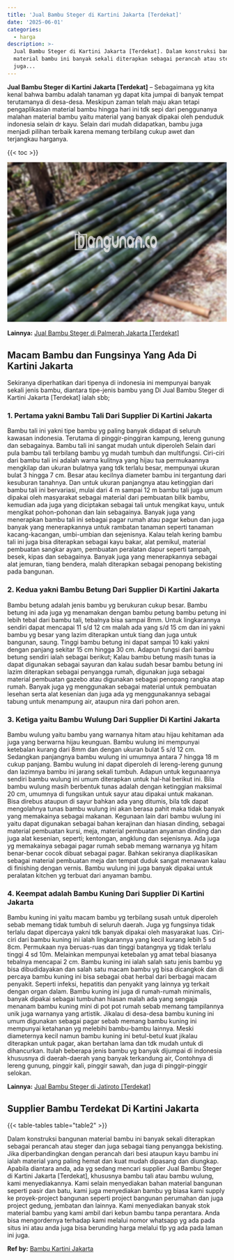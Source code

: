 ```yaml
---
title: 'Jual Bambu Steger di Kartini Jakarta [Terdekat]'
date: '2025-06-01'
categories:
  - harga
description: >-
  Jual Bambu Steger di Kartini Jakarta [Terdekat]. Dalam konstruksi bangunan
  material bambu ini banyak sekali diterapkan sebagai perancah atau steger dan
  juga...
---
```


**Jual Bambu Steger di Kartini Jakarta \[Terdekat\]** – Sebagaimana yg kita kenal bahwa bambu adalah tanaman yg dapat kita jumpai di banyak tempat terutamanya di desa-desa. Meskipun zaman telah maju akan tetapi pengaplikasian material bambu hingga hari ini tdk sepi dari penggunanya malahan material bambu yaitu material yang banyak dipakai oleh penduduk indonesia selain dr kayu. Selain dari mudah didapatkan, bambu juga menjadi pilihan terbaik karena memang terbilang cukup awet dan terjangkau harganya.

{{< toc >}}

![Jual Bambu Steger di Kartini Jakarta [Terdekat]](/images/jual-bambu-tali-19.png)

**Lainnya:** [Jual Bambu Steger di Palmerah Jakarta \[Terdekat\]](https://bambu.bangunan.co/jual-bambu-steger-di-palmerah-jakarta-terdekat/)

## Macam Bambu dan Fungsinya Yang Ada Di Kartini Jakarta

Sekiranya diperhatikan dari tipenya di indonesia ini mempunyai banyak sekali jenis bambu, diantara tipe-jenis bambu yang Di Jual Bambu Steger di Kartini Jakarta \[Terdekat\] ialah sbb;

### 1\. Pertama yakni Bambu Tali Dari Supplier Di Kartini Jakarta

Bambu tali ini yakni tipe bambu yg paling banyak didapat di seluruh kawasan indonesia. Terutama di pinggir-pinggiran kampung, lereng gunung dan sebagainya. Bambu tali ini sangat mudah untuk diperoleh Selain dari pula bambu tali terbilang bambu yg mudah tumbuh dan multifungsi. Ciri-ciri dari bambu tali ini adalah warna kulitnya yang hijau tua permukaannya mengkilap dan ukuran bulatnya yang tdk terlalu besar, mempunyai ukuran bulat 3 hingga 7 cm. Besar atau kecilnya diameter bambu ini tergantung dari kesuburan tanahnya. Dan untuk ukuran panjangnya atau ketinggian dari bambu tali ini bervariasi, mulai dari 4 m sampai 12 m bambu tali juga umum dipakai oleh masyarakat sebagai material dari pembuatan bilik bambu, kemudian ada juga yang diciptakan sebagai tali untuk mengikat kayu, untuk mengikat pohon-pohonan dan lain sebagainya. Banyak juga yang menerapkan bambu tali ini sebagai pagar rumah atau pagar kebun dan juga banyak yang menerapkannya untuk rambatan tanaman seperti tanaman kacang-kacangan, umbi-umbian dan sejenisnya. Kalau telah kering bambu tali ini juga bisa diterapkan sebagai kayu bakar, alat pemikul, material pembuatan sangkar ayam, pembuatan peralatan dapur seperti tampah, besek, kipas dan sebagainya. Banyak juga yang menerapkannya sebagai alat jemuran, tiang bendera, malah diterapkan sebagai penopang bekisting pada bangunan.

### 2\. Kedua yakni Bambu Betung Dari Supplier Di Kartini Jakarta

Bambu betung adalah jenis bambu yg berukuran cukup besar. Bambu betung ini ada juga yg menamakan dengan bambu petung bambu petung ini lebih tebal dari bambu tali, tebalnya bisa sampai 8mm. Untuk lingkarannya sendiri dapat mencapai 11 s/d 12 cm malah ada yang s/d 15 cm dan ini yakni bambu yg besar yang lazim diterapkan untuk tiang dan juga untuk bangunan, saung. Tinggi bambu betung ini dapat sampai 10 kaki yakni dengan panjang sekitar 15 cm hingga 30 cm. Adapun fungsi dari bambu betung sendiri ialah sebagai berikut; Kalau bambu betung masih tunas ia dapat digunakan sebagai sayuran dan kalau sudah besar bambu betung ini lazim diterapkan sebagai penyangga rumah, digunakan juga sebagai material pembuatan gazebo atau digunakan sebagai penopang rangka atap rumah. Banyak juga yg menggunakan sebagai material untuk pembuatan lesehan serta alat kesenian dan juga ada yg menggunakannya sebagai tabung untuk menampung air, ataupun nira dari pohon aren.

### 3\. Ketiga yaitu Bambu Wulung Dari Supplier Di Kartini Jakarta

Bambu wulung yaitu bambu yang warnanya hitam atau hijau kehitaman ada juga yang berwarna hijau keunguan. Bambu wulung ini mempunyai ketebalan kurang dari 8mm dan dengan ukuran bulat 5 s/d 12 cm. Sedangkan panjangnya bambu wulung ini umumnya antara 7 hingga 18 m cukup panjang. Bambu wulung ini dapat diperoleh di lereng-lereng gunung dan lazimnya bambu ini jarang sekali tumbuh. Adapun untuk kegunaannya sendiri bambu wulung ini umum diterapkan untuk hal-hal berikut ini. Bila bambu wulung masih berbentuk tunas adalah dengan ketinggian maksimal 20 cm, umumnya di fungsikan untuk sayur atau dipakai untuk makanan. Bisa direbus ataupun di sayur bahkan ada yang ditumis, bila tdk dapat mengolahnya tunas bambu wulung ini akan berasa pahit maka tidak banyak yang memakainya sebagai makanan. Kegunaan lain dari bambu wulung ini yaitu dapat digunakan sebagai bahan kerajinan dan hiasan dinding, sebagai material pembuatan kursi, meja, material pembuatan anyaman dinding dan juga alat kesenian, seperti; kentongan, angklung dan sejenisnya. Ada juga yg memakainya sebagai pagar rumah sebab memang warnanya yg hitam benar-benar cocok dibuat sebagai pagar. Bahkan sekiranya diaplikasikan sebagai material pembuatan meja dan tempat duduk sangat menawan kalau di finishing dengan vernis. Bambu wulung ini juga banyak dipakai untuk peralatan kitchen yg terbuat dari anyaman bambu.

### 4\. Keempat adalah Bambu Kuning Dari Supplier Di Kartini Jakarta

Bambu kuning ini yaitu macam bambu yg terbilang susah untuk diperoleh sebab memang tidak tumbuh di seluruh daerah. Juga yg fungsinya tidak terlalu dapat dipercaya yakni tdk banyak dipakai oleh masyarakat luas. Ciri-ciri dari bambu kuning ini ialah lingkarannya yang kecil kurang lebih 5 sd 8cm. Permukaan nya beruas-ruas dan tinggi batangnya yg tidak terlalu tinggi 4 sd 10m. Melainkan mempunyai ketebalan yg amat tebal biasanya tebalnya mencapai 2 cm. Bambu kuning ini ialah salah satu jenis bambu yg bisa dibudidayakan dan salah satu macam bambu yg bisa dicangkok dan di percaya bambu kuning ini bisa sebagai obat herbal dari berbagai macam penyakit. Seperti infeksi, hepatitis dan penyakit yang lainnya yg terkait dengan organ dalam. Bambu kuning ini juga di rumah-rumah minimalis, banyak dipakai sebagai tumbuhan hiasan malah ada yang sengaja menanam bambu kuning mini di pot pot rumah sebab memang tampilannya unik juga warnanya yang artistik. Jikalau di desa-desa bambu kuning ini umum digunakan sebagai pagar sebab memang bambu kuning ini mempunyai ketahanan yg melebihi bambu-bambu lainnya. Meski diameternya kecil namun bambu kuning ini betul-betul kuat jikalau diterapkan untuk pagar, akan bertahan lama dan tdk mudah untuk di dihancurkan. Itulah beberapa jenis bambu yg banyak dijumpai di indonesia khususnya di daerah-daerah yang banyak terkandung air, Contohnya di lereng gunung, pinggir kali, pinggir sawah, dan juga di pinggir-pinggir selokan.

**Lainnya:** [Jual Bambu Steger di Jatiroto \[Terdekat\]](https://bambu.bangunan.co/jual-bambu-steger-di-jatiroto-terdekat/)

## Supplier Bambu Terdekat Di Kartini Jakarta

{{< table-tables table="table2" >}}

Dalam konstruksi bangunan material bambu ini banyak sekali diterapkan sebagai perancah atau steger dan juga sebagai tiang penyangga bekisting. Jika diperbandingkan dengan perancah dari besi ataupun kayu bambu ini ialah material yang paling hemat dan kuat mudah dipasang dan diungkap. Apabila diantara anda, ada yg sedang mencari supplier Jual Bambu Steger di Kartini Jakarta \[Terdekat\], khususnya bambu tali atau bambu wulung, kami menyediakannya. Kami selain menyediakan bahan material bangunan seperti pasir dan batu, kami juga menyediakan bambu yg biasa kami supply ke proyek-project bangunan seperti project bangunan perumahan dan juga project gedung, jembatan dan lainnya. Kami menyediakan banyak stok material bambu yang kami ambil dari kebun bambu tanpa perantara. Anda bisa mengordernya terhadap kami melalui nomor whatsapp yg ada pada situs ini atau anda juga bisa berunding harga melalui tlp yg ada pada laman ini juga.

**Ref by:** [Bambu Kartini Jakarta](https://id.wikipedia.org/wiki/Bambu)
